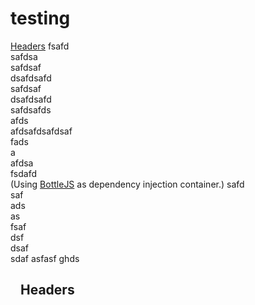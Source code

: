 # testing
<a href="#headers">Headers</a>
fsafd<br>
safdsa<br>
safdsaf<br>
dsafdsafd<br>
safdsaf<br>
dsafdsafd<br>
safdsafds<br>
afds<br>
afdsafdsafdsaf<br>
fads<br>
a<br>
afdsa<br>
fsdafd<br>(Using [BottleJS](https://github.com/young-steveo/bottlejs) as dependency injection container.)
safd<br>
saf<br>
ads<br>
as<br>
fsaf<br>
dsf<br>
dsaf<br>
sdaf
asfasf
ghds























<h2>
<a id="user-content-headers" class="anchor" href="#headers" aria-hidden="true"><svg aria-hidden="true" class="octicon octicon-link" height="16" version="1.1" viewBox="0 0 16 16" width="16"></svg></a>Headers</h2>
